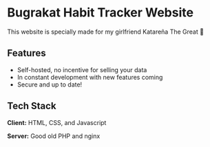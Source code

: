 
# Bugrakat Habit Tracker Website

This website is specially made for my girlfriend Katareña The Great 🩷

## Features

- Self-hosted, no incentive for selling your data
- In constant development with new features coming
- Secure and up to date!



## Tech Stack

**Client:** HTML, CSS, and Javascript

**Server:** Good old PHP and nginx

